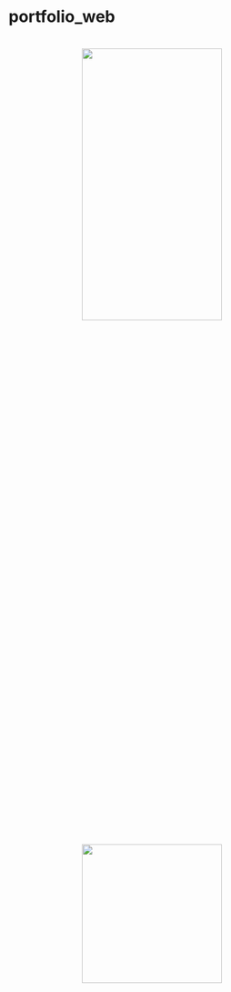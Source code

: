 # portfolio_web

  <p>
  <h1 align = "center">
    <img src = "https://github.com/Rajputniraj6983/portfolio_web-master/assets/143181391/b76914ed-45a8-4d46-9eca-a474c16abc89" width=70% height=35% ><br><br>
    <img src = "https://github.com/Rajputniraj6983/portfolio_web-master/assets/143181391/81cd5cb2-0faf-484f-aa47-b7e76ba3d4a4" width=70% height=25%><br><br>
 
  </p> 







